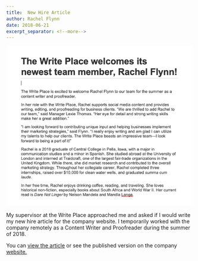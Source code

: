 ```yaml
---
title:  New Hire Article
author: Rachel Flynn
date: 2018-06-21   
excerpt_separator: <!--more-->
---
```


<p align="center">
  <img src="img/Screen Shot 2021-02-18 at 3.13.07 PM.png" alt="Article" width="500"/>
</p>
<!--more-->
My supervisor at the Write Place approached me and asked if I would write my new hire article for the company website. I temporarily worked with the company remotely as a Content Writer and Proofreader during the summer of 2018. 
  
<br>

You can <a href="documentsfolder1/The Write Place Article.pdf" target="_blank">view the article</a> or see the published version on the company [website.](https://thewriteplace.biz/the-write-place-flynn/)
